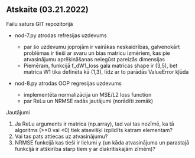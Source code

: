 ## Atskaite (03.21.2022)

Failu saturs GIT repozitorijā

- nod-7.py atrodas refresijas uzdevums
  - par šo uzdevumu joprojām ir vairākas neskaidrības, galvenokārt problēmas ir tieši ar svaru un bias matricu izmēriem, kas pie atvasinājumu aprēķināšanas neiegūst pareizās dimensijas
  - Piemēram, funkcijā f_dW1_loss gala matricas shape ir (3,5), bet matrica W1 tika definēta kā (1,3), līdz ar to parādās ValueError kļūda

- nod-8.py atrodas OOP regresijas uzdevums
  - implementēta normalizācija un MSE/L2 loss function
  - par ReLu un NRMSE radās jautājumi (norādīti zemāk)




Jautājumi

1. Ja ReLu arguments ir matrica (np.array), tad vai tas nozīmē, ka tā algoritms (>=0 vai <0) tiek atsevišķi izpildīts katram elementam?
1. Vai tas pats attiecas uz atvasinājumu?
1. NRMSE funkcijā kas tieši ir lielumi y (un kāda atvasinājuma un parastajā funkcijā ir atškirība starp tiem y ar diakritiskajām zīmēm)?






